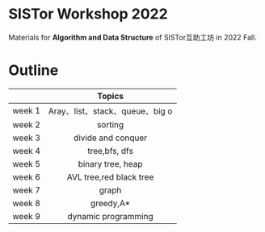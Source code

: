 # SISTor Workshop 2022
Materials for **Algorithm and Data Structure** of SISTor互助工坊 in 2022 Fall.

# Outline
|        |             Topics              |
| ------ | :-----------------------------: |
| week 1 | Aray、list、stack、queue、big o |
| week 2 |             sorting             |
| week 3 |       divide and conquer        |
| week 4 |          tree,bfs, dfs          |
| week 5 |        binary tree, heap        |
| week 6 |     AVL tree,red black tree     |
| week 7 |              graph              |
| week 8 |            greedy,A*            |
| week 9 |       dynamic programming       |

